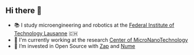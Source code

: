 ## Hi there 👋

- 📚 I study microengineering and robotics at the [Federal Institute of Technology Lausanne](https://epfl.ch) 🇨🇭
- 🔬 I'm currently working at the research [Center of MicroNanoTechnology](https://cmi.epfl.ch)
- 🌱 I’m invested in Open Source with [Zap](https://github.com/l0uisgrange/zap) and [Nume](https://github.com/l0uisgrange/nume)
